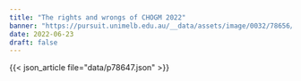 ```yaml
---
title: "The rights and wrongs of CHOGM 2022"
banner: "https://pursuit.unimelb.edu.au/__data/assets/image/0032/78656/The-rights-and-wrongs-of-CHOGM-2022_2aae2804-7492-4582-91d3-5a6641bb15d2.jpg"
date: 2022-06-23
draft: false
---
```


{{< json_article file="data/p78647.json" >}}